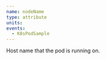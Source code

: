 ```yaml
---
name: nodeName
type: attribute
units:
events:
  - K8sPodSample
---
```


Host name that the pod is running on.